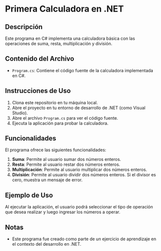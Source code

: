 # Primera Calculadora en .NET

## Descripción
Este programa en C# implementa una calculadora básica con las operaciones de suma, resta, multiplicación y división.

## Contenido del Archivo
- `Program.cs`: Contiene el código fuente de la calculadora implementada en C#.

## Instrucciones de Uso
1. Clona este repositorio en tu máquina local.
2. Abre el proyecto en tu entorno de desarrollo de .NET (como Visual Studio).
3. Abre el archivo `Program.cs` para ver el código fuente.
4. Ejecuta la aplicación para probar la calculadora.

## Funcionalidades
El programa ofrece las siguientes funcionalidades:

1. **Suma**: Permite al usuario sumar dos números enteros.
2. **Resta**: Permite al usuario restar dos números enteros.
3. **Multiplicación**: Permite al usuario multiplicar dos números enteros.
4. **División**: Permite al usuario dividir dos números enteros. Si el divisor es cero, muestra un mensaje de error.

## Ejemplo de Uso
Al ejecutar la aplicación, el usuario podrá seleccionar el tipo de operación que desea realizar y luego ingresar los números a operar.

## Notas
- Este programa fue creado como parte de un ejercicio de aprendizaje en el contexto del desarrollo en .NET.
